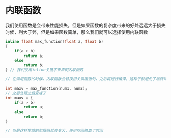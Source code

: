# 内联函数

我们使用函数是会带来性能损失，但是如果函数的复杂度带来的好处远远大于损失时候，利大于弊，但是如果函数简单，那么我们就可以选择使用内联函数

```c++
inline float max_function(float a, float b)
{
    if(a > b)
        return a;
    else
        return b;
} // 我们使用inline关键字来声明内联函数

// 在调用函数的时候，内联函数会替换相关调用语句，之后再进行编译，这样子就避免了跳转带来的代价

int maxv = max_function(num1, num2);
// 之后处理之后变成了
int maxv = {
    if(a > b)
        return a;
    else
        return b;
}

// 但是这样生成的机器码就会变大，使用空间换取了时间
```

